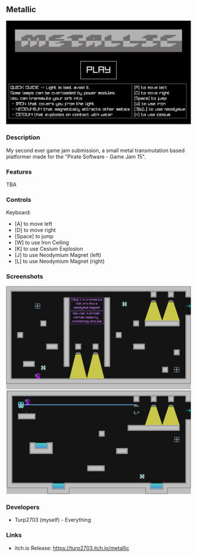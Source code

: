 ## Metallic

![Metallic](screenshots/mainmenu.png "METALLIC")

### Description

My second ever game jam submission, a small metal transmutation based platformer made for the "Pirate Software - Game Jam 15".

### Features

TBA

### Controls

Keyboard:
 - \[A\] to move left
 - \[D\] to move right
 - \[Space\] to jump
 - \[W\] to use Iron Ceiling
 - \[K\] to use Cesium Explosion
 - \[J\] to use Neodymium Magnet (left)
 - \[L\] to use Neodymium Magnet (right)

### Screenshots

![gameplay1](screenshots/ss1.png)
![gameplay2](screenshots/ss2.png)

### Developers

 - Turp2703 (myself) - Everything
 
### Links

 - itch.io Release: https://turp2703.itch.io/metallic